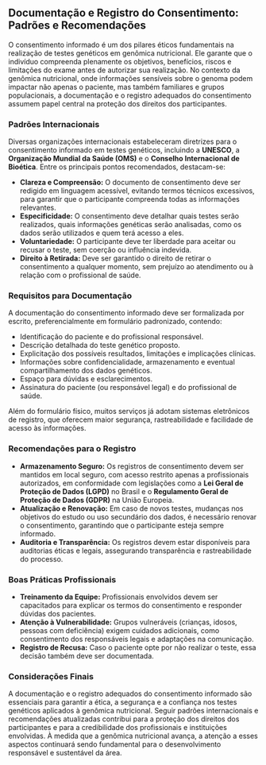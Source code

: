 
## Documentação e Registro do Consentimento: Padrões e Recomendações

O consentimento informado é um dos pilares éticos fundamentais na realização de testes genéticos em genômica nutricional. Ele garante que o indivíduo compreenda plenamente os objetivos, benefícios, riscos e limitações do exame antes de autorizar sua realização. No contexto da genômica nutricional, onde informações sensíveis sobre o genoma podem impactar não apenas o paciente, mas também familiares e grupos populacionais, a documentação e o registro adequados do consentimento assumem papel central na proteção dos direitos dos participantes.

### Padrões Internacionais

Diversas organizações internacionais estabeleceram diretrizes para o consentimento informado em testes genéticos, incluindo a **UNESCO**, a **Organização Mundial da Saúde (OMS)** e o **Conselho Internacional de Bioética**. Entre os principais pontos recomendados, destacam-se:

- **Clareza e Compreensão:** O documento de consentimento deve ser redigido em linguagem acessível, evitando termos técnicos excessivos, para garantir que o participante compreenda todas as informações relevantes.
- **Especificidade:** O consentimento deve detalhar quais testes serão realizados, quais informações genéticas serão analisadas, como os dados serão utilizados e quem terá acesso a eles.
- **Voluntariedade:** O participante deve ter liberdade para aceitar ou recusar o teste, sem coerção ou influência indevida.
- **Direito à Retirada:** Deve ser garantido o direito de retirar o consentimento a qualquer momento, sem prejuízo ao atendimento ou à relação com o profissional de saúde.

### Requisitos para Documentação

A documentação do consentimento informado deve ser formalizada por escrito, preferencialmente em formulário padronizado, contendo:

- Identificação do paciente e do profissional responsável.
- Descrição detalhada do teste genético proposto.
- Explicitação dos possíveis resultados, limitações e implicações clínicas.
- Informações sobre confidencialidade, armazenamento e eventual compartilhamento dos dados genéticos.
- Espaço para dúvidas e esclarecimentos.
- Assinatura do paciente (ou responsável legal) e do profissional de saúde.

Além do formulário físico, muitos serviços já adotam sistemas eletrônicos de registro, que oferecem maior segurança, rastreabilidade e facilidade de acesso às informações.

### Recomendações para o Registro

- **Armazenamento Seguro:** Os registros de consentimento devem ser mantidos em local seguro, com acesso restrito apenas a profissionais autorizados, em conformidade com legislações como a **Lei Geral de Proteção de Dados (LGPD)** no Brasil e o **Regulamento Geral de Proteção de Dados (GDPR)** na União Europeia.
- **Atualização e Renovação:** Em caso de novos testes, mudanças nos objetivos do estudo ou uso secundário dos dados, é necessário renovar o consentimento, garantindo que o participante esteja sempre informado.
- **Auditoria e Transparência:** Os registros devem estar disponíveis para auditorias éticas e legais, assegurando transparência e rastreabilidade do processo.

### Boas Práticas Profissionais

- **Treinamento da Equipe:** Profissionais envolvidos devem ser capacitados para explicar os termos do consentimento e responder dúvidas dos pacientes.
- **Atenção à Vulnerabilidade:** Grupos vulneráveis (crianças, idosos, pessoas com deficiência) exigem cuidados adicionais, como consentimento dos responsáveis legais e adaptações na comunicação.
- **Registro de Recusa:** Caso o paciente opte por não realizar o teste, essa decisão também deve ser documentada.

### Considerações Finais

A documentação e o registro adequados do consentimento informado são essenciais para garantir a ética, a segurança e a confiança nos testes genéticos aplicados à genômica nutricional. Seguir padrões internacionais e recomendações atualizadas contribui para a proteção dos direitos dos participantes e para a credibilidade dos profissionais e instituições envolvidas. À medida que a genômica nutricional avança, a atenção a esses aspectos continuará sendo fundamental para o desenvolvimento responsável e sustentável da área.
```
